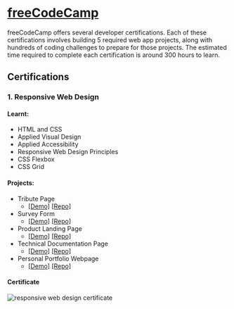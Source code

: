 # [freeCodeCamp](https://www.freecodecamp.org/) 

freeCodeCamp offers several developer certifications. Each of these certifications involves building 5 required web app projects, along with hundreds of coding challenges to prepare for those projects. The estimated time required to complete each certification is around 300 hours to learn.

## Certifications
### 1. Responsive Web Design
#### Learnt: 
* HTML and CSS
* Applied Visual Design
* Applied Accessibility
* Responsive Web Design Principles
* CSS Flexbox
* CSS Grid 

#### Projects: 
* Tribute Page
    * [[Demo]]() [[Repo]]()
* Survey Form
    * [[Demo]]() [[Repo]]()
* Product Landing Page
    * [[Demo]]() [[Repo]]()
* Technical Documentation Page
    * [[Demo]](https://fcc-rwd-technical-document-page.netlify.com/) [[Repo]](https://github.com/micahthobbs/fcc-rwd-technical-document-page)
* Personal Portfolio Webpage
    * [[Demo]]() [[Repo]]()

#### Certificate

<img src="https://www.dropbox.com/s/vuk44wrn851b7sx/fcc-responsive-web-design-certificate.png?raw=1" alt="responsive web design certificate">
